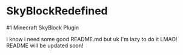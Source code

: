 # SkyBlockRedefined
 #1 Minecraft SkyBlock Plugin

I know i need some good README.md but uk I'm lazy to do it LMAO!
README will be updated soon!

